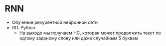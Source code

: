 # RNN
+ Обучение рекурентной нейронной сети
+ ЯП: Python
  + На выходе мы получаем НС, которая может продолжить текст по одгому задоному слову или даже случайным 5 буквам
